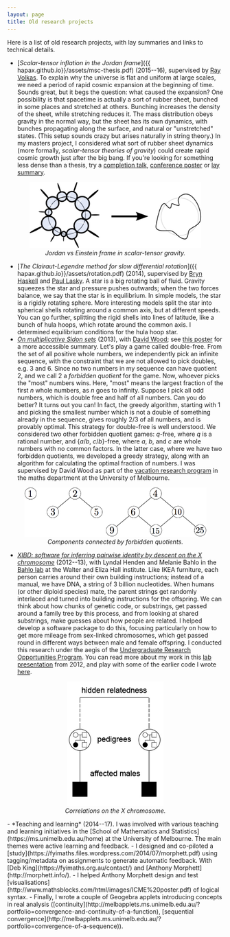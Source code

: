 ```yaml
---
layout: page
title: Old research projects
---
```


Here is a list of old research projects, with lay summaries and links
to technical details.

- [*Scalar-tensor inflation in the Jordan frame*]({{
  hapax.github.io}}/assets/msc-thesis.pdf) (2015--16), supervised by
  [Ray Volkas](https://www.findanexpert.unimelb.edu.au/display/person1809). To
  explain why the universe is flat and uniform at large scales, we need a period of
  rapid cosmic expansion at the beginning of time. Sounds great, but
  it begs the question: what caused the expansion? One possibility is
  that spacetime is actually a sort of rubber sheet, bunched in some
  places and stretched at others. Bunching increases the density of
  the sheet, while stretching reduces it. The mass distribution obeys
  gravity in the normal way, but the sheet has its own dynamics, with
  bunches propagating along the surface, and natural or "unstretched"
  states. (This setup sounds crazy but arises naturally in string
  theory.) In my masters project, I considered what sort of rubber
  sheet dynamics (more formally, <i>scalar-tensor theories of gravity</i>)
  could create rapid cosmic growth just after the big bang. If you're looking
  for something less dense than a thesis, try a
  [completion talk](/assets/jordan-completion.pdf),
  [conference poster](/assets/jordan-poster.pdf) or
  [lay summary](/assets/jordan-lay-summary.pdf).

<figure>
    <div style="text-align:center"><img src ="/images/frame-cartoon.jpg" width="400px" />
    <figcaption><i>Jordan vs Einstein frame in scalar-tensor gravity.</i></figcaption>
	</div>
	</figure>
	
- [*The Clairaut-Legendre method for slow differential rotation*]({{
  hapax.github.io}}/assets/rotation.pdf) (2014), supervised by
  [Bryn Haskell](http://users.camk.edu.pl/bhaskell/) and
  [Paul Lasky](http://users.monash.edu.au/~plasky/). A star is a big
  rotating ball of fluid. Gravity squeezes the star and pressure
  pushes outwards; when the two forces balance, we say that the star
  is in equilibrium. In simple models, the star is a rigidly rotating
  sphere. More interesting models split the star into spherical shells
  rotating around a common axis, but at different speeds. You can go
  further, splitting the rigid shells into lines of latitude, like a
  bunch of hula hoops, which rotate around the common axis. I
  determined equilibrium conditions for the hula hoop star.
- [*On multiplicative Sidon sets*](http://users.monash.edu.au/~davidwo/papers/MultSidon-Integers.pdf)
(2013), with [David Wood](http://users.monash.edu.au/~davidwo/); see
[this poster](/assets/sidon-poster.pdf) for a more accessible summary.
Let's play a game called double-free. From
  the set of all positive whole numbers, we independently pick an
  infinite sequence, with the constraint that we are not allowed to
  pick doubles, e.g. 3 and 6. Since no two numbers in my sequence can have
  quotient 2, and we call 2 a <i>forbidden quotient</i> for the game. Now,
  whoever picks the "most" numbers wins. Here, "most" means the
  largest fraction of the first <i>n</i> whole numbers, as <i>n</i> goes to
  infinity. Suppose I pick all odd numbers, which is double free and
  half of all numbers. Can you do better? It turns out you
  can! In fact, the greedy algorithm, starting with 1 and picking the
  smallest number which is not a double of something already in the
  sequence, gives roughly 2/3 of all numbers, and is provably
  optimal. This strategy for double-free is well understood. We
  considered two other forbidden quotient games: <i>q</i>-free, where <i>q</i> is a
  rational number, and {<i>a</i>/<i>b</i>, <i>c</i>/<i>b</i>}-free, where <i>a</i>, <i>b</i>, and <i>c</i> are whole
  numbers with no common factors. In the latter case, where we have
  two forbidden quotients, we developed a greedy strategy, along with
  an algorithm for calculating the optimal fraction of numbers. I
  was supervised by David Wood as part of the [vacation research
  program](https://ms.unimelb.edu.au/engage/vacation-scholarships) in
  the maths department at the University of Melbourne.

<figure>
    <div style="text-align:center"><img src ="/images/sidon.jpg" width="450px" />
    <figcaption><i>Components connected by forbidden quotients.</i></figcaption>
	</div>
	</figure>
	
- [*XIBD: software for inferring pairwise identity by descent on the X chromosome*](https://www.ncbi.nlm.nih.gov/pubmed/27153693)
  (2012--13), with Lyndal Henden and Melanie Bahlo in the
  [Bahlo lab](https://www.wehi.edu.au/people/melanie-bahlo) at the
  Walter and Eliza Hall institute. Like IKEA furniture,
  each person carries around their own building instructions; instead
  of a manual, we have DNA, a string of 3 billion nucleotides. When
  humans (or other diploid species) mate, the parent strings get
  randomly interlaced and turned into building instructions for the
  offspring. We can think about how chunks of genetic code, or
  substrings, get passed around a family tree by this process, and
  from looking at shared substrings, make guesses about how people are
  related. I helped develop a software package to do this, focusing
  particularly on how to get more mileage from sex-linked chromosomes,
  which get passed round in different ways between male and female
  offspring.
  I conducted this research under the aegis of the
  [Undergraduate Research Opportunities Program](https://biomedvic.org.au/biomed-programs/urop/).
  You can read more about my work in this
  [lab presentation](/assets/x-chromosome.pdf) from 2012, and play
  with some of the earlier code I wrote [here](https://github.com/hapax/genesim).

<figure>
    <div style="text-align:center"><img src ="/images/males.jpg" width="226px" />
    <figcaption><i>Correlations on the X chromosome.</i></figcaption>
	</div>
	</figure>
- *Teaching and learning* (2014--17). I was involved with various teaching
and learning initiatives in the
[School of Mathematics and Statistics](https://ms.unimelb.edu.au/home)
at the University of Melbourne. The main themes were active learning and feedback.
  - I designed and co-piloted a [study](https://fyimaths.files.wordpress.com/2014/07/morphett.pdf)
  using tagging/metadata on assignments to generate automatic
  feedback. With [Deb King](https://fyimaths.org.au/contact/) and [Anthony Morphett](http://morphett.info/).
  - I helped Anthony Morphett design and test [visualisations](http://www.mathsblocks.com/html/images/ICME%20poster.pdf) of logical syntax.
  - Finally, I wrote a couple of Geogebra applets introducing concepts in real analysis
    ([continuity](http://melbapplets.ms.unimelb.edu.au/?portfolio=convergence-and-continuity-of-a-function),
    [sequential convergence](http://melbapplets.ms.unimelb.edu.au/?portfolio=convergence-of-a-sequence)).
